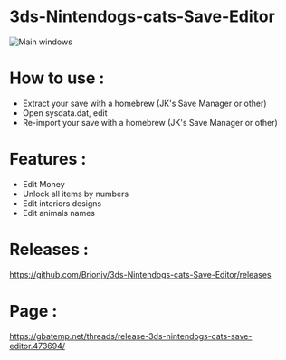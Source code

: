# 3ds-Nintendogs-cats-Save-Editor

![Main windows](https://i11.servimg.com/u/f11/19/11/94/79/ncse10.png)

# How to use : 
- Extract your save with a homebrew (JK's Save Manager or other)
- Open sysdata.dat, edit
- Re-import your save with a homebrew (JK's Save Manager or other)

# Features :
- Edit Money
- Unlock all items by numbers
- Edit interiors designs
- Edit animals names

# Releases :
https://github.com/Brionjv/3ds-Nintendogs-cats-Save-Editor/releases

# Page :
https://gbatemp.net/threads/release-3ds-nintendogs-cats-save-editor.473694/
